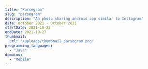 ```yaml
---
title: "Parsegram"
slug: "parsegram"
description: "An photo sharing android app similar to Instagram"
date: October 2021 - October 2021
startDate: 2021-10-22
endDate: 2021-10-27
thumbnail:
  url: "/uploads/thumbnail_parsegram.png"
programming_languages:
  - "Java"
domains:
  - "Mobile"
---
```

